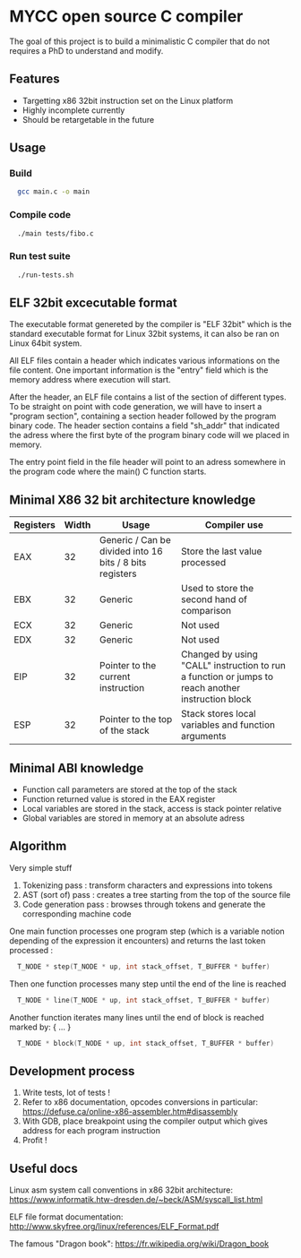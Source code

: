 # MYCC open source C compiler
The goal of this project is to build a minimalistic C compiler that do not requires a PhD to understand and modify. 

## Features
* Targetting x86 32bit instruction set on the Linux platform
* Highly incomplete currently
* Should be retargetable in the future

## Usage

### Build

```bash
  gcc main.c -o main
```

### Compile code

```bash
  ./main tests/fibo.c
```

### Run test suite

```bash
  ./run-tests.sh
```

## ELF 32bit excecutable format

The executable format genereted by the compiler is "ELF 32bit" which is the standard executable format for 
Linux 32bit systems, it can also be ran on Linux 64bit system.

All ELF files contain a header which indicates various informations on the file content. One important information is the "entry" field which is the memory address where execution will start.

After the header, an ELF file contains a list of the section of different types.
To be straight on point with code generation, we will have to insert a "program section", containing a section header followed by the program binary code.
The header section contains a field "sh_addr" that indicated the adress where the first byte of the program binary code will we placed in memory.

The entry point field in the file header will point to an adress somewhere in the program code where the main() C function starts.

## Minimal X86 32 bit architecture knowledge

| Registers     | Width | Usage                                | Compiler use
|---------------|-------|--------------------------------------|--------------------
| EAX           |  32   | Generic / Can be divided into 16 bits / 8 bits registers  | Store the last value processed
| EBX           |  32   | Generic                              | Used to store the second hand of comparison
| ECX           |  32   | Generic                              | Not used
| EDX           |  32   | Generic                              | Not used
| EIP           |  32   | Pointer to the current instruction   | Changed by using "CALL" instruction to run a function or jumps to reach another instruction block
| ESP           |  32   | Pointer to the top of the stack      | Stack stores local variables and function arguments

## Minimal ABI knowledge

* Function call parameters are stored at the top of the stack
* Function returned value is stored in the EAX register
* Local variables are stored in the stack, access is stack pointer relative
* Global variables are stored in memory at an absolute adress

## Algorithm
Very simple stuff

1. Tokenizing pass : transform characters and expressions into tokens
2. AST (sort of) pass : creates a tree starting from the top of the source file
3. Code generation pass : browses through tokens and generate the corresponding machine code

One main function processes one program step (which is a variable notion depending of the expression it encounters) and returns the last token processed :
```C
  T_NODE * step(T_NODE * up, int stack_offset, T_BUFFER * buffer)
```

Then one function processes many step until the end of the line is reached
```C
  T_NODE * line(T_NODE * up, int stack_offset, T_BUFFER * buffer)
```

Another function iterates many lines until the end of block is reached marked by: { ... }
```C
  T_NODE * block(T_NODE * up, int stack_offset, T_BUFFER * buffer)
```

## Development process

1. Write tests, lot of tests !
2. Refer to x86 documentation, opcodes conversions in particular:
    https://defuse.ca/online-x86-assembler.htm#disassembly
3. With GDB, place breakpoint using the compiler output which gives address for each program instruction
4. Profit !

## Useful docs
Linux asm system call conventions in x86 32bit architecture:
https://www.informatik.htw-dresden.de/~beck/ASM/syscall_list.html

ELF file format documentation:
http://www.skyfree.org/linux/references/ELF_Format.pdf

The famous "Dragon book":
https://fr.wikipedia.org/wiki/Dragon_book

